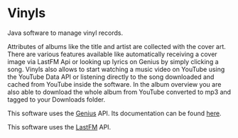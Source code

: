 # Vinyls
Java software to manage vinyl records.

Attributes of albums like the title and artist are collected with the cover art.
There are various features available like automatically receiving a cover image via LastFM Api or looking up lyrics on Genius by simply clicking a song.
Vinyls also allows to start watching a music video on YouTube using the YouTube Data API or listening directly to the song downloaded and cached from YouTube
inside the software. In the album overview you are also able to download the whole album from YouTube converted to mp3 and tagged to your Downloads folder.

This software uses the <a href="https://genius.com">Genius</a> API. Its documentation can be found <a href="https://docs.genius.com">here</a>.

This software uses the <a href=https://last.fm>LastFM</a> API.